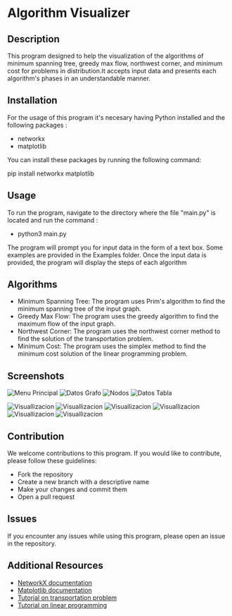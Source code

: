 # Algorithm Visualizer

## Description

This program designed to help the visualization of the algorithms of minimum spanning tree, greedy max flow, northwest corner, and minimum cost for problems in distribution.It accepts input data and presents each algorithm's phases in an understandable manner. 

## Installation

For the usage of this program it's necesary having Python installed and the following packages :

- networkx
- matplotlib

You can install these packages by running the following command:

pip install networkx matplotlib

## Usage

To run the program, navigate to the directory where the file "main.py" is located and run the command :

- python3 main.py

The program will prompt you for input data in the form of a text box. Some examples are provided in the Examples folder. Once the input data is provided, the program 
will display the steps of each algorithm 


## Algorithms

- Minimum Spanning Tree: The program uses Prim's algorithm to find the minimum spanning tree of the input graph.
- Greedy Max Flow: The program uses the greedy algorithm to find the maximum flow of the input graph.
- Northwest Corner: The program uses the northwest corner method to find the solution of the transportation problem.
- Minimum Cost: The program uses the simplex method to find the minimum cost solution of the linear programming problem.


## Screenshots

![Menu Principal](./img/principal.png "Menu Principal")
![Datos Grafo](./img/datos_grafo.png "Datos Grafo")
![Nodos](./img/nodos.png "Nodo inicial y final")
![Datos Tabla](./img/datos_tabla.png "Datos Tabla")

![Visuallizacion](./img/visualizacion1.png "Ejecución del programa")
![Visuallizacion](./img/visualizacion2.png "Ejecución del programa")
![Visuallizacion](./img/visualizacion3.png "Ejecución del programa")
![Visuallizacion](./img/visualizacion4.png "Ejecución del programa")
![Visuallizacion](./img/visualizacion5.png "Ejecución del programa")
![Visuallizacion](./img/visualizacion6.png "Ejecución del programa")



## Contribution

We welcome contributions to this program. If you would like to contribute, please follow these guidelines:

- Fork the repository
- Create a new branch with a descriptive name
- Make your changes and commit them
- Open a pull request


## Issues

If you encounter any issues while using this program, please open an issue in the repository.



## Additional Resources

- [NetworkX documentation](https://networkx.github.io/documentation/stable/)
- [Matplotlib documentation](https://matplotlib.org/stable/contents.html)
- [Tutorial on transportation problem](link)
- [Tutorial on linear programming](link)